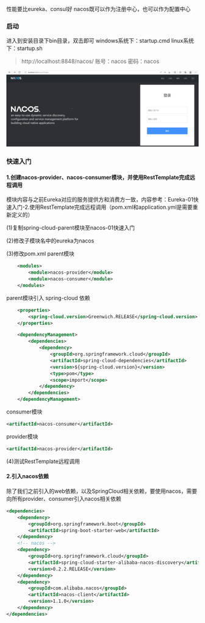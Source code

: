 性能要比eureka、consul好
nacos既可以作为注册中心，也可以作为配置中心

### 启动
进入到安装目录下bin目录，双击即可
windows系统下：startup.cmd
linux系统下：startup.sh
> http://localhost:8848/nacos/
> 账号：nacos 密码：nacos

![](nacos/image-20220619233959430.png)

### 快速入门
#### 1.创建nacos-provider、nacos-consumer模块，并使用RestTemplate完成远程调用
模块内容与之前Eureka对应的服务提供方和消费方一致，内容参考：Eureka-01快速入门-2.使用RestTemplate完成远程调用（pom.xml和application.yml是需要重新定义的）

(1)复制spring-cloud-parent模块至nacos-01快速入门

(2)修改子模块名中的eureka为nacos

(3)修改pom.xml
parent模块
```xml
    <modules>
        <module>nacos-provider</module>
        <module>nacos-consumer</module>
    </modules>
```
parent模块引入 spring-cloud 依赖
```xml
    <properties>
        <spring-cloud.version>Greenwich.RELEASE</spring-cloud.version>
    </properties>
```
```xml
    <dependencyManagement>
        <dependencies>
            <dependency>
                <groupId>org.springframework.cloud</groupId>
                <artifactId>spring-cloud-dependencies</artifactId>
                <version>${spring-cloud.version}</version>
                <type>pom</type>
                <scope>import</scope>
            </dependency>
        </dependencies>
    </dependencyManagement>
```
consumer模块
```xml
<artifactId>nacos-consumer</artifactId>
```
provider模块
```xml
<artifactId>nacos-provider</artifactId>
```

(4)测试RestTemplate远程调用


#### 2.引入nacos依赖
除了我们之前引入的web依赖，以及SpringCloud相关依赖，要使用nacos，需要向所有provider、consumer引入nacos相关依赖
```xml
<dependencies>
    <dependency>
        <groupId>org.springframework.boot</groupId>
        <artifactId>spring-boot-starter-web</artifactId>
    </dependency>
    <!-- nacos -->
    <dependency>
        <groupId>org.springframework.cloud</groupId>
        <artifactId>spring-cloud-starter-alibaba-nacos-discovery</artifactId>
        <version>0.2.2.RELEASE</version>
    </dependency>
    <dependency>
        <groupId>com.alibaba.nacos</groupId>
        <artifactId>nacos-client</artifactId>
        <version>1.1.0</version>
    </dependency>
</dependencies>
```